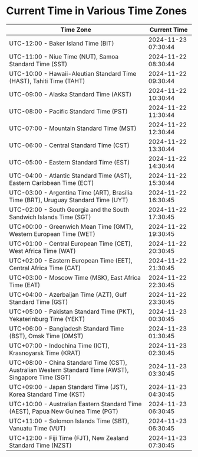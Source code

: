 # Current Time in Various Time Zones

| Time Zone | Current Time |
|-----------|--------------|
| UTC-12:00 - Baker Island Time (BIT) | 2024-11-23 07:30:44 |
| UTC-11:00 - Niue Time (NUT), Samoa Standard Time (SST) | 2024-11-22 08:30:44 |
| UTC-10:00 - Hawaii-Aleutian Standard Time (HAST), Tahiti Time (TAHT) | 2024-11-22 09:30:44 |
| UTC-09:00 - Alaska Standard Time (AKST) | 2024-11-22 10:30:44 |
| UTC-08:00 - Pacific Standard Time (PST) | 2024-11-22 11:30:44 |
| UTC-07:00 - Mountain Standard Time (MST) | 2024-11-22 12:30:44 |
| UTC-06:00 - Central Standard Time (CST) | 2024-11-22 13:30:44 |
| UTC-05:00 - Eastern Standard Time (EST) | 2024-11-22 14:30:44 |
| UTC-04:00 - Atlantic Standard Time (AST), Eastern Caribbean Time (ECT) | 2024-11-22 15:30:44 |
| UTC-03:00 - Argentina Time (ART), Brasília Time (BRT), Uruguay Standard Time (UYT) | 2024-11-22 16:30:45 |
| UTC-02:00 - South Georgia and the South Sandwich Islands Time (SGT) | 2024-11-22 17:30:45 |
| UTC±00:00 - Greenwich Mean Time (GMT), Western European Time (WET) | 2024-11-22 19:30:45 |
| UTC+01:00 - Central European Time (CET), West Africa Time (WAT) | 2024-11-22 20:30:45 |
| UTC+02:00 - Eastern European Time (EET), Central Africa Time (CAT) | 2024-11-22 21:30:45 |
| UTC+03:00 - Moscow Time (MSK), East Africa Time (EAT) | 2024-11-22 22:30:45 |
| UTC+04:00 - Azerbaijan Time (AZT), Gulf Standard Time (GST) | 2024-11-22 23:30:45 |
| UTC+05:00 - Pakistan Standard Time (PKT), Yekaterinburg Time (YEKT) | 2024-11-23 00:30:45 |
| UTC+06:00 - Bangladesh Standard Time (BST), Omsk Time (OMST) | 2024-11-23 01:30:45 |
| UTC+07:00 - Indochina Time (ICT), Krasnoyarsk Time (KRAT) | 2024-11-23 02:30:45 |
| UTC+08:00 - China Standard Time (CST), Australian Western Standard Time (AWST), Singapore Time (SGT) | 2024-11-23 03:30:45 |
| UTC+09:00 - Japan Standard Time (JST), Korea Standard Time (KST) | 2024-11-23 04:30:45 |
| UTC+10:00 - Australian Eastern Standard Time (AEST), Papua New Guinea Time (PGT) | 2024-11-23 06:30:45 |
| UTC+11:00 - Solomon Islands Time (SBT), Vanuatu Time (VUT) | 2024-11-23 06:30:45 |
| UTC+12:00 - Fiji Time (FJT), New Zealand Standard Time (NZST) | 2024-11-23 07:30:45 |
